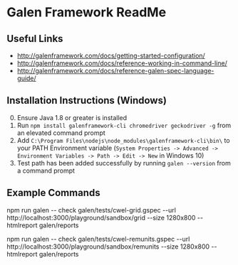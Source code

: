 # Galen Framework ReadMe

## Useful Links

- http://galenframework.com/docs/getting-started-configuration/
- http://galenframework.com/docs/reference-working-in-command-line/
- http://galenframework.com/docs/reference-galen-spec-language-guide/

## Installation Instructions (Windows)

0. Ensure Java 1.8 or greater is installed
1. Run `npm install galenframework-cli chromedriver geckodriver -g` from an elevated command prompt
2. Add `C:\Program Files\nodejs\node_modules\galenframework-cli\bin\` to your PATH Environment variable (`System Properties -> Advanced -> Environment Variables -> Path -> Edit -> New` in Windows 10)
3. Test path has been added successfully by running `galen --version` from a command prompt

## Example Commands

npm run galen -- check galen/tests/cwel-grid.gspec --url http://localhost:3000/playground/sandbox/grid --size 1280x800 --htmlreport galen/reports

npm run galen -- check galen/tests/cwel-remunits.gspec --url http://localhost:3000/playground/sandbox/remunits --size 1280x800 --htmlreport galen/reports
